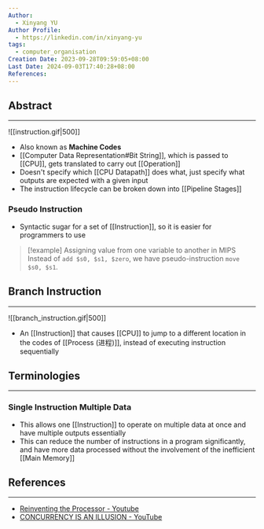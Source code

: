 ```yaml
---
Author:
  - Xinyang YU
Author Profile:
  - https://linkedin.com/in/xinyang-yu
tags:
  - computer_organisation
Creation Date: 2023-09-28T09:59:05+08:00
Last Date: 2024-09-03T17:40:28+08:00
References: 
---
```

## Abstract
---
![[instruction.gif|500]]

- Also known as **Machine Codes**
- [[Computer Data Representation#Bit String]], which is passed to [[CPU]], gets translated to carry out [[Operation]]
- Doesn't specify which [[CPU Datapath]] does what, just specify what outputs are expected with a given input
- The instruction lifecycle can be broken down into [[Pipeline Stages]]

### Pseudo Instruction
- Syntactic sugar for a set of [[Instruction]], so it is easier for programmers to use

>[!example] Assigning value from one variable to another in MIPS
> Instead of `add $s0, $s1, $zero`, we have pseudo-instruction `move $s0, $s1`.




## Branch Instruction
---
![[branch_instruction.gif|500]]

- An [[Instruction]] that causes [[CPU]] to jump to a different location in the codes of  [[Process (进程)]], instead of executing instruction sequentially 


## Terminologies
---
### Single Instruction Multiple Data
- This allows one [[Instruction]] to operate on multiple data at once and have multiple outputs essentially
- This can reduce the number of instructions in a program significantly, and have more data processed without the involvement of the inefficient [[Main Memory]]



## References
---
- [Reinventing the Processor - Youtube](https://youtu.be/rDnqmVnrZKs?si=NZli6pp_ubxKEOPm)
- [CONCURRENCY IS AN ILLUSION - YouTube](https://youtu.be/3X93PnKRNUo?si=rDF1G2BmAufYasap)

![]()